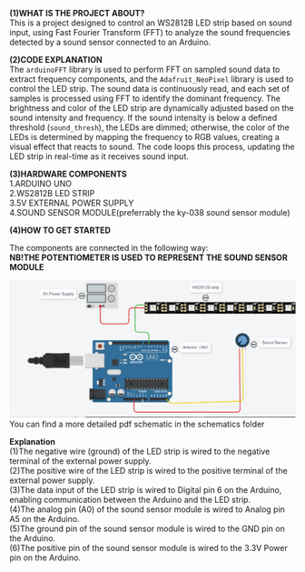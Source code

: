 <b>(1)WHAT IS THE PROJECT ABOUT?</b><br>
This is a project designed to control an WS2812B LED strip based on sound input, using Fast Fourier Transform (FFT) to analyze the sound frequencies detected by a sound sensor connected to an Arduino. <br>

<b>(2)CODE EXPLANATION</b> <br>
The `arduinoFFT` library is used to perform FFT on sampled sound data to extract frequency components, and the `Adafruit_NeoPixel` library is used to control the LED strip. The sound data is continuously read, and each set of samples is processed using FFT to identify the dominant frequency. The brightness and color of the LED strip are dynamically adjusted based on the sound intensity and frequency. If the sound intensity is below a defined threshold (`sound_thresh`), the LEDs are dimmed; otherwise, the color of the LEDs is determined by mapping the frequency to RGB values, creating a visual effect that reacts to sound. The code loops this process, updating the LED strip in real-time as it receives sound input.<br>

<b>(3)HARDWARE COMPONENTS</b> <br>
1.ARDUINO UNO<br>
2.WS2812B LED STRIP<br>
3.5V EXTERNAL POWER SUPPLY <br>
4.SOUND SENSOR MODULE(preferrably the ky-038 sound sensor module)<br>

<b>(4)HOW TO GET STARTED</b><br>

The components are connected in the following way:<br>
<b>NB!THE POTENTIOMETER IS USED TO REPRESENT THE SOUND SENSOR MODULE</b><br>

![My Image](./schematics/MUSIC%20INTERACTIVE%20LED.PNG) <br>
You can find a more detailed pdf schematic in the schematics folder<br>

<b>Explanation</b><br>
(1)The negative wire (ground) of the LED strip is wired to the negative terminal of the external power supply.<br>
(2)The positive wire of the LED strip is wired to the positive terminal of the external power supply.<br>
(3)The data input of the LED strip is wired to Digital pin 6 on the Arduino, enabling communication between the Arduino and the LED strip.<br>
(4)The analog pin (A0) of the sound sensor module is wired to Analog pin A5 on the Arduino.<br>
(5)The ground pin of the sound sensor module is wired to the GND pin on the Arduino.<br>
(6)The positive pin of the sound sensor module is wired to the 3.3V Power pin on the Arduino.<br>